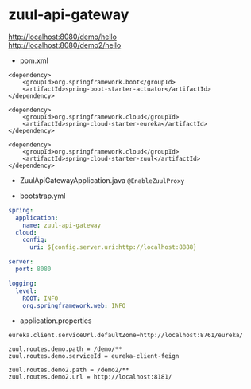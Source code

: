 # zuul-api-gateway
<http://localhost:8080/demo/hello>  
<http://localhost:8080/demo2/hello>

* pom.xml

``` maven
<dependency>
    <groupId>org.springframework.boot</groupId>
    <artifactId>spring-boot-starter-actuator</artifactId>
</dependency>

<dependency>
    <groupId>org.springframework.cloud</groupId>
    <artifactId>spring-cloud-starter-eureka</artifactId>
</dependency>

<dependency>
    <groupId>org.springframework.cloud</groupId>
    <artifactId>spring-cloud-starter-zuul</artifactId>
</dependency>
```

* ZuulApiGatewayApplication.java
`@EnableZuulProxy`

* bootstrap.yml

``` yml
spring:
  application:
    name: zuul-api-gateway
  cloud:
    config:
      uri: ${config.server.uri:http://localhost:8888}

server:
  port: 8080

logging:
  level:
    ROOT: INFO
    org.springframework.web: INFO
```

* application.properties

``` properties
eureka.client.serviceUrl.defaultZone=http://localhost:8761/eureka/

zuul.routes.demo.path = /demo/**
zuul.routes.demo.serviceId = eureka-client-feign

zuul.routes.demo2.path = /demo2/**
zuul.routes.demo2.url = http://localhost:8181/
``` 